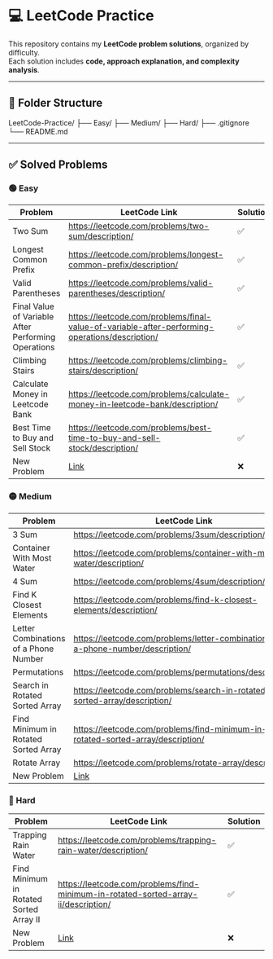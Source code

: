# 💻 LeetCode Practice

This repository contains my **LeetCode problem solutions**, organized by difficulty.  
Each solution includes **code, approach explanation, and complexity analysis**.

---

## 📁 Folder Structure

LeetCode-Practice/
├── Easy/
├── Medium/
├── Hard/
├── .gitignore
└── README.md

---

## ✅ Solved Problems

### 🟢 Easy

| Problem | LeetCode Link | Solution |
|---------|---------------|----------|
| Two Sum | https://leetcode.com/problems/two-sum/description/ | ✅ |
| Longest Common Prefix | https://leetcode.com/problems/longest-common-prefix/description/ | ✅ |
| Valid Parentheses | https://leetcode.com/problems/valid-parentheses/description/ | ✅ |
| Final Value of Variable After Performing Operations | https://leetcode.com/problems/final-value-of-variable-after-performing-operations/description/ | ✅ |
| Climbing Stairs | https://leetcode.com/problems/climbing-stairs/description/ | ✅ |
| Calculate Money in Leetcode Bank | https://leetcode.com/problems/calculate-money-in-leetcode-bank/description/ | ✅ |
| Best Time to Buy and Sell Stock | https://leetcode.com/problems/best-time-to-buy-and-sell-stock/description/ | ✅ |
| New Problem | [Link]() | ❌ |

### 🟡 Medium

| Problem | LeetCode Link | Solution |
|---------|---------------|----------|
| 3 Sum | https://leetcode.com/problems/3sum/description/ | ✅ |
| Container With Most Water | https://leetcode.com/problems/container-with-most-water/description/ | ✅ |
| 4 Sum | https://leetcode.com/problems/4sum/description/ | ✅ |
| Find K Closest Elements | https://leetcode.com/problems/find-k-closest-elements/description/ | ✅ |
| Letter Combinations of a Phone Number | https://leetcode.com/problems/letter-combinations-of-a-phone-number/description/ | ✅ |
| Permutations | https://leetcode.com/problems/permutations/description/ | ✅ |
| Search in Rotated Sorted Array | https://leetcode.com/problems/search-in-rotated-sorted-array/description/ | ✅ |
| Find Minimum in Rotated Sorted Array | https://leetcode.com/problems/find-minimum-in-rotated-sorted-array/description/ | ✅ |
| Rotate Array | https://leetcode.com/problems/rotate-array/description/ | ✅ |
| New Problem | [Link]() | ❌ |

### 🔴 Hard

| Problem | LeetCode Link | Solution |
|---------|---------------|----------|
| Trapping Rain Water | https://leetcode.com/problems/trapping-rain-water/description/ | ✅ |
| Find Minimum in Rotated Sorted Array II | https://leetcode.com/problems/find-minimum-in-rotated-sorted-array-ii/description/ | ✅ |
| New Problem | [Link]() | ❌ |

